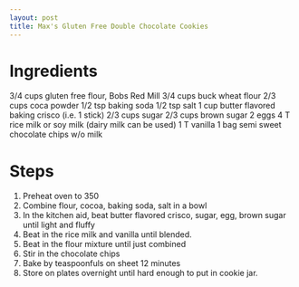 ```yaml
---
layout: post
title: Max's Gluten Free Double Chocolate Cookies
---
```

# Ingredients

3/4	cups gluten free flour, Bobs Red Mill 
3/4 cups buck wheat flour
2/3 cups coca powder
1/2 tsp baking soda
1/2 tsp salt
1	cup butter flavored baking crisco (i.e. 1 stick)
2/3	cups sugar
2/3	cups brown sugar
2	eggs
4	T rice milk or soy milk (dairy milk can be used)
1	T vanilla
1	bag semi sweet chocolate chips w/o milk

# Steps

1. Preheat oven to 350
2. Combine flour, cocoa, baking soda, salt in a bowl
3. In the kitchen aid, beat butter flavored crisco, sugar, egg, brown sugar until light and fluffy
4. Beat in the rice milk and vanilla until blended.
5. Beat in the flour mixture until just combined
6. Stir in the chocolate chips
7. Bake by teaspoonfuls on sheet 12 minutes
8. Store on plates overnight until hard enough to put in cookie jar.